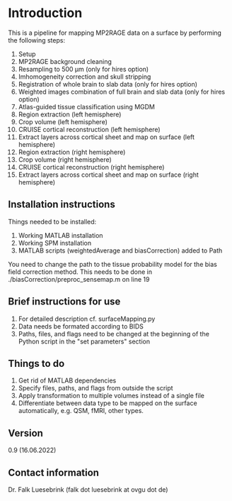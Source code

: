 # Introduction
This is a pipeline for mapping MP2RAGE data on a surface by performing the following steps:

01. Setup
02. MP2RAGE background cleaning
03. Resampling to 500 µm (only for hires option)
04. Imhomogeneity correction and skull stripping
05. Registration of whole brain to slab data (only for hires option)
06. Weighted images combination of full brain and slab data (only for hires option)
07. Atlas-guided tissue classification using MGDM
08. Region extraction (left hemisphere) 
09. Crop volume (left hemisphere)
10. CRUISE cortical reconstruction (left hemisphere)
11. Extract layers across cortical sheet and map on surface (left hemisphere)
12. Region extraction (right hemisphere)
13. Crop volume (right hemisphere)
14. CRUISE cortical reconstruction (right hemisphere)
15. Extract layers across cortical sheet and map on surface (right hemisphere)

## Installation instructions
Things needed to be installed:
1. Working MATLAB installation
2. Working SPM installation
3. MATLAB scripts (weightedAverage and biasCorrection) added to Path

You need to change the path to the tissue probability model for the bias field correction method. This needs to be done in
./biasCorrection/preproc_sensemap.m on line 19

## Brief instructions for use
1. For detailed description cf. surfaceMapping.py
2. Data needs be formated according to BIDS
3. Paths, files, and flags need to be changed at the beginning of the Python script in the "set parameters" section

## Things to do
1. Get rid of MATLAB dependencies
2. Specify files, paths, and flags from outside the script
3. Apply transformation to multiple volumes instead of a single file
4. Differentiate between data type to be mapped on the surface automatically, e.g. QSM, fMRI, other types.

## Version
0.9 (16.06.2022)

## Contact information
Dr. Falk Luesebrink
(falk dot luesebrink at ovgu dot de)
